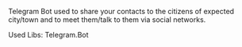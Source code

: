 Telegram Bot used to share your contacts to the citizens of expected city/town and to meet them/talk to them via social networks.

Used Libs: Telegram.Bot
